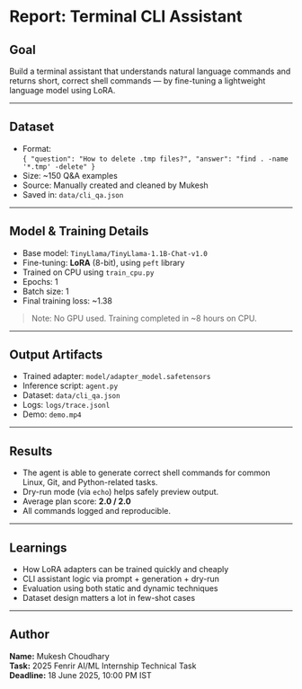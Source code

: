 # Report: Terminal CLI Assistant

##  Goal
Build a terminal assistant that understands natural language commands and returns short, correct shell commands — by fine-tuning a lightweight language model using LoRA.

---

##  Dataset

- Format:  
  `{ "question": "How to delete .tmp files?", "answer": "find . -name '*.tmp' -delete" }`
- Size: ~150 Q&A examples
- Source: Manually created and cleaned by Mukesh
- Saved in: `data/cli_qa.json`

---

##  Model & Training Details

- Base model: `TinyLlama/TinyLlama-1.1B-Chat-v1.0`
- Fine-tuning: **LoRA** (8-bit), using `peft` library
- Trained on CPU using `train_cpu.py`
- Epochs: 1  
- Batch size: 1  
- Final training loss: ~1.38

> Note: No GPU used. Training completed in ~8 hours on CPU.

---

##  Output Artifacts

-  Trained adapter: `model/adapter_model.safetensors`
-  Inference script: `agent.py`
-  Dataset: `data/cli_qa.json`
-  Logs: `logs/trace.jsonl`
-  Demo: `demo.mp4`

---

##  Results

- The agent is able to generate correct shell commands for common Linux, Git, and Python-related tasks.
- Dry-run mode (via `echo`) helps safely preview output.
- Average plan score: **2.0 / 2.0**
- All commands logged and reproducible.

---

##  Learnings

- How LoRA adapters can be trained quickly and cheaply
- CLI assistant logic via prompt + generation + dry-run
- Evaluation using both static and dynamic techniques
- Dataset design matters a lot in few-shot cases

---

##  Author

**Name:** Mukesh Choudhary  
**Task:** 2025 Fenrir AI/ML Internship Technical Task  
**Deadline:** 18 June 2025, 10:00 PM IST

